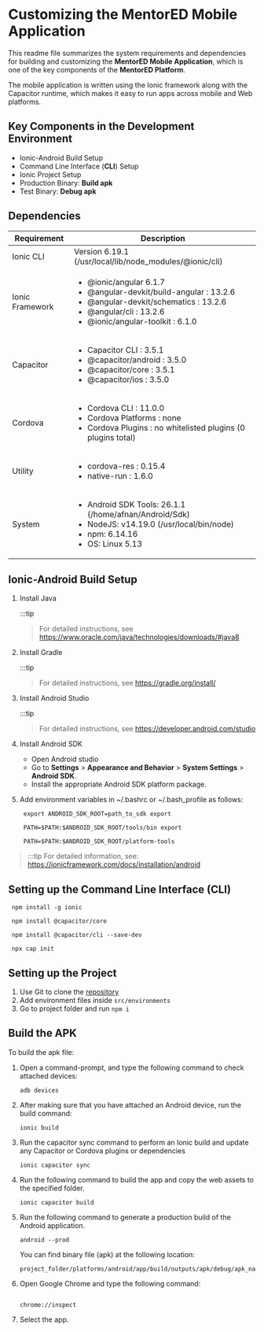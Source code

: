 # Customizing the MentorED Mobile Application

This readme file summarizes the system requirements and dependencies for building and customizing the <b>MentorED Mobile Application</b>, which is one of the key components of the <b>MentorED Platform</b>.

The mobile application is written using the Ionic framework along with the Capacitor runtime, which makes it easy to run apps across mobile and Web platforms.  

## Key Components in the Development Environment 

- Ionic-Android Build Setup
- Command Line Interface (<b>CLI</b>) Setup
- Ionic Project Setup
- Production Binary: <b>Build apk </b>
- Test Binary: <b>Debug apk</b>

## Dependencies

| Requirement         | Description    |
|--------------|-----------|
| Ionic CLI | Version 6.19.1 (/usr/local/lib/node_modules/@ionic/cli) |
| Ionic Framework | <ul><li>@ionic/angular 6.1.7 </li> <li>@angular-devkit/build-angular : 13.2.6 </li><li> @angular-devkit/schematics : 13.2.6 </li><li>@angular/cli : 13.2.6 </li><li> @ionic/angular-toolkit : 6.1.0 </li></ul> |
| Capacitor | <ul><li>Capacitor CLI : 3.5.1 </li><li>@capacitor/android : 3.5.0 </li><li>@capacitor/core : 3.5.1 </li><li>@capacitor/ios : 3.5.0</li></ul>
| Cordova | <ul><li>Cordova CLI : 11.0.0</li><li>Cordova Platforms : none</li><li>Cordova Plugins : no whitelisted plugins (0 plugins total)</li></ul>
| Utility | <ul><li>cordova-res : 0.15.4</li><li>native-run : 1.6.0</li></ul>
| System | <ul><li>Android SDK Tools: 26.1.1 (/home/afnan/Android/Sdk) </li><li>NodeJS: v14.19.0 (/usr/local/bin/node) </li><li>npm: 6.14.16 </li><li>OS: Linux 5.13</li></ul>

## Ionic-Android Build Setup

1. Install Java 

   :::tip
   > For detailed instructions, see https://www.oracle.com/java/technologies/downloads/#java8

2. Install Gradle 

   :::tip
   > For detailed instructions, see https://gradle.org/install/

3. Install Android Studio 

   :::tip
   > For detailed instructions, see https://developer.android.com/studio 

4. Install Android SDK

    - Open Android studio 
    - Go to **Settings** > **Appearance and Behavior** > **System Settings** > **Android SDK**.
    - Install the appropriate Android SDK platform package.

5. Add environment variables in ~/.bashrc or ~/.bash_profile as follows:

    ```
     export ANDROID_SDK_ROOT=path_to_sdk export 

     PATH=$PATH:$ANDROID_SDK_ROOT/tools/bin export 

     PATH=$PATH:$ANDROID_SDK_ROOT/platform-tools

    ```

> :::tip
> For detailed information, see: https://ionicframework.com/docs/installation/android

## Setting up the Command Line Interface (CLI)

```
 npm install -g ionic

 npm install @capacitor/core

 npm install @capacitor/cli --save-dev 

 npx cap init

```


## Setting up the Project

1. Use Git to clone the [repository](https://github.com/ELEVATE-Prjoect/mentoring-mobile-app.git)
2. Add environment files inside `src/environments`
3. Go to project folder and run `npm i`

## Build the APK

To build the apk file:

1. Open a command-prompt, and type the following command to check attached devices:  

    ```
    adb devices

    ```    
2. After making sure that you have attached an Android device, run the build command:

    ```
    ionic build

    ```

3. Run the capacitor sync command to perform an Ionic build and update any Capacitor or Cordova plugins or dependencies   

    ```
    ionic capacitor sync

    ```

4. Run the following command to build the app and copy the web assets to the specified folder.

    ```
    ionic capacitor build

    ```

5. Run the following command to generate a production build of the Android application.

    ```
    android --prod
    
    ```

    You can find binary file (apk) at the following location: 

    ```
    project_folder/platforms/android/app/build/outputs/apk/debug/apk_name.apk

    ```

6. Open Google Chrome and type the following command: 

    ```

    chrome://inspect

    ```

7. Select the app.